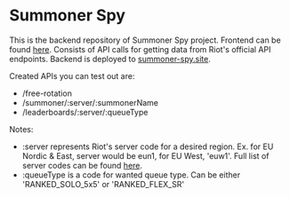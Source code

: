 # Summoner Spy

This is the backend repository of Summoner Spy project. Frontend can be found [here](https://github.com/marinactonci/SummonerSpy-client).
Consists of API calls for getting data from Riot's official API endpoints.
Backend is deployed to [summoner-spy.site](https://summoner-spy.site/).

Created APIs you can test out are:
- /free-rotation
- /summoner/:server/:summonerName
- /leaderboards/:server/:queueType

Notes:
- :server represents Riot's server code for a desired region. Ex. for EU Nordic & East, server would be eun1, for EU West, 'euw1'. Full list of server codes can be found [here](https://developer.riotgames.com/docs/lol#routing-values).
- :queueType is a code for wanted queue type. Can be either 'RANKED_SOLO_5x5' or 'RANKED_FLEX_SR'
